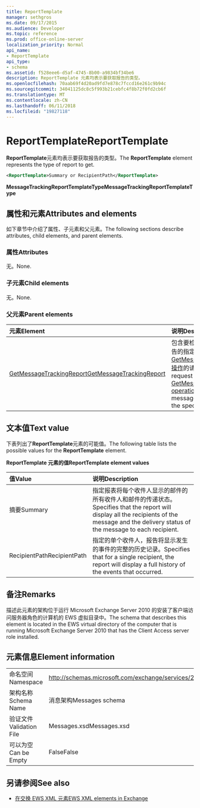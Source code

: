 ```yaml
---
title: ReportTemplate
manager: sethgros
ms.date: 09/17/2015
ms.audience: Developer
ms.topic: reference
ms.prod: office-online-server
localization_priority: Normal
api_name:
- ReportTemplate
api_type:
- schema
ms.assetid: f528eee6-d5af-4745-8b00-a9834bf34be6
description: ReportTemplate 元素均表示要获取报告的类型。
ms.openlocfilehash: 70aab69f4d20ad9fd7e878c7fccd16e261c9b94c
ms.sourcegitcommit: 34041125dc8c5f993b21cebfc4f8b72f0fd2cb6f
ms.translationtype: MT
ms.contentlocale: zh-CN
ms.lasthandoff: 06/11/2018
ms.locfileid: "19827118"
---
```

# <a name="reporttemplate"></a><span data-ttu-id="15cdd-103">ReportTemplate</span><span class="sxs-lookup"><span data-stu-id="15cdd-103">ReportTemplate</span></span>

<span data-ttu-id="15cdd-104">**ReportTemplate**元素均表示要获取报告的类型。</span><span class="sxs-lookup"><span data-stu-id="15cdd-104">The **ReportTemplate** element represents the type of report to get.</span></span> 
  
```xml
<ReportTemplate>Summary or RecipientPath</ReportTemplate>
```

 <span data-ttu-id="15cdd-105">**MessageTrackingReportTemplateType**</span><span class="sxs-lookup"><span data-stu-id="15cdd-105">**MessageTrackingReportTemplateType**</span></span>
## <a name="attributes-and-elements"></a><span data-ttu-id="15cdd-106">属性和元素</span><span class="sxs-lookup"><span data-stu-id="15cdd-106">Attributes and elements</span></span>

<span data-ttu-id="15cdd-107">如下章节中介绍了属性、子元素和父元素。</span><span class="sxs-lookup"><span data-stu-id="15cdd-107">The following sections describe attributes, child elements, and parent elements.</span></span>
  
### <a name="attributes"></a><span data-ttu-id="15cdd-108">属性</span><span class="sxs-lookup"><span data-stu-id="15cdd-108">Attributes</span></span>

<span data-ttu-id="15cdd-109">无。</span><span class="sxs-lookup"><span data-stu-id="15cdd-109">None.</span></span>
  
### <a name="child-elements"></a><span data-ttu-id="15cdd-110">子元素</span><span class="sxs-lookup"><span data-stu-id="15cdd-110">Child elements</span></span>

<span data-ttu-id="15cdd-111">无。</span><span class="sxs-lookup"><span data-stu-id="15cdd-111">None.</span></span>
  
### <a name="parent-elements"></a><span data-ttu-id="15cdd-112">父元素</span><span class="sxs-lookup"><span data-stu-id="15cdd-112">Parent elements</span></span>

|<span data-ttu-id="15cdd-113">**元素**</span><span class="sxs-lookup"><span data-stu-id="15cdd-113">**Element**</span></span>|<span data-ttu-id="15cdd-114">**说明**</span><span class="sxs-lookup"><span data-stu-id="15cdd-114">**Description**</span></span>|
|:-----|:-----|
|[<span data-ttu-id="15cdd-115">GetMessageTrackingReport</span><span class="sxs-lookup"><span data-stu-id="15cdd-115">GetMessageTrackingReport</span></span>](getmessagetrackingreport.md) <br/> |<span data-ttu-id="15cdd-116">包含要检索完整的邮件跟踪报告的指定 ID 的[GetMessageTrackingReport 操作](getmessagetrackingreport-operation.md)的请求</span><span class="sxs-lookup"><span data-stu-id="15cdd-116">Contains the request for the [GetMessageTrackingReport operation](getmessagetrackingreport-operation.md) to retrieve the full message tracking report for the specified ID.</span></span>  <br/> |
   
## <a name="text-value"></a><span data-ttu-id="15cdd-117">文本值</span><span class="sxs-lookup"><span data-stu-id="15cdd-117">Text value</span></span>

<span data-ttu-id="15cdd-118">下表列出了**ReportTemplate**元素的可能值。</span><span class="sxs-lookup"><span data-stu-id="15cdd-118">The following table lists the possible values for the **ReportTemplate** element.</span></span> 
  
<span data-ttu-id="15cdd-119">**ReportTemplate 元素的值**</span><span class="sxs-lookup"><span data-stu-id="15cdd-119">**ReportTemplate element values**</span></span>

|<span data-ttu-id="15cdd-120">**值**</span><span class="sxs-lookup"><span data-stu-id="15cdd-120">**Value**</span></span>|<span data-ttu-id="15cdd-121">**说明**</span><span class="sxs-lookup"><span data-stu-id="15cdd-121">**Description**</span></span>|
|:-----|:-----|
|<span data-ttu-id="15cdd-122">摘要</span><span class="sxs-lookup"><span data-stu-id="15cdd-122">Summary</span></span>  <br/> |<span data-ttu-id="15cdd-123">指定报表将每个收件人显示的邮件的所有收件人和邮件的传递状态。</span><span class="sxs-lookup"><span data-stu-id="15cdd-123">Specifies that the report will display all the recipients of the message and the delivery status of the message to each recipient.</span></span>  <br/> |
|<span data-ttu-id="15cdd-124">RecipientPath</span><span class="sxs-lookup"><span data-stu-id="15cdd-124">RecipientPath</span></span>  <br/> |<span data-ttu-id="15cdd-125">指定的单个收件人，报告将显示发生的事件的完整的历史记录。</span><span class="sxs-lookup"><span data-stu-id="15cdd-125">Specifies that for a single recipient, the report will display a full history of the events that occurred.</span></span>  <br/> |
   
## <a name="remarks"></a><span data-ttu-id="15cdd-126">备注</span><span class="sxs-lookup"><span data-stu-id="15cdd-126">Remarks</span></span>

<span data-ttu-id="15cdd-127">描述此元素的架构位于运行 Microsoft Exchange Server 2010 的安装了客户端访问服务器角色的计算机的 EWS 虚拟目录中。</span><span class="sxs-lookup"><span data-stu-id="15cdd-127">The schema that describes this element is located in the EWS virtual directory of the computer that is running Microsoft Exchange Server 2010 that has the Client Access server role installed.</span></span>
  
## <a name="element-information"></a><span data-ttu-id="15cdd-128">元素信息</span><span class="sxs-lookup"><span data-stu-id="15cdd-128">Element information</span></span>

|||
|:-----|:-----|
|<span data-ttu-id="15cdd-129">命名空间</span><span class="sxs-lookup"><span data-stu-id="15cdd-129">Namespace</span></span>  <br/> |http://schemas.microsoft.com/exchange/services/2006/messages  <br/> |
|<span data-ttu-id="15cdd-130">架构名称</span><span class="sxs-lookup"><span data-stu-id="15cdd-130">Schema Name</span></span>  <br/> |<span data-ttu-id="15cdd-131">消息架构</span><span class="sxs-lookup"><span data-stu-id="15cdd-131">Messages schema</span></span>  <br/> |
|<span data-ttu-id="15cdd-132">验证文件</span><span class="sxs-lookup"><span data-stu-id="15cdd-132">Validation File</span></span>  <br/> |<span data-ttu-id="15cdd-133">Messages.xsd</span><span class="sxs-lookup"><span data-stu-id="15cdd-133">Messages.xsd</span></span>  <br/> |
|<span data-ttu-id="15cdd-134">可以为空</span><span class="sxs-lookup"><span data-stu-id="15cdd-134">Can be Empty</span></span>  <br/> |<span data-ttu-id="15cdd-135">False</span><span class="sxs-lookup"><span data-stu-id="15cdd-135">False</span></span>  <br/> |
   
## <a name="see-also"></a><span data-ttu-id="15cdd-136">另请参阅</span><span class="sxs-lookup"><span data-stu-id="15cdd-136">See also</span></span>



- [<span data-ttu-id="15cdd-137">在交换 EWS XML 元素</span><span class="sxs-lookup"><span data-stu-id="15cdd-137">EWS XML elements in Exchange</span></span>](ews-xml-elements-in-exchange.md)


